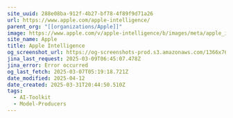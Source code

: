 ```yaml
---
site_uuid: 288e08ba-912f-4b27-bf78-4f89f9d71a26
url: https://www.apple.com/apple-intelligence/
parent_org: "[[organizations/Apple]]"
image: https://www.apple.com/v/apple-intelligence/b/images/meta/apple_intelligence__ctd5n16vmioi_og.png?202502271945
site_name: Apple
title: Apple Intelligence
og_screenshot_url: https://og-screenshots-prod.s3.amazonaws.com/1366x768/80/false/bce813dff2d6abac4b81c14fdb753b34a231cd8b2efea5481306fb08880c900d.jpeg
jina_last_request: 2025-03-09T06:45:07.478Z
jina_error: Error occurred
og_last_fetch: 2025-03-07T05:19:18.721Z
date_modified: 2025-04-12
date_created: 2025-03-31T20:44:50.510Z
tags:
  - AI-Toolkit
  - Model-Producers
---
```



































































